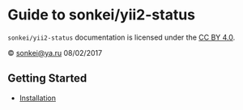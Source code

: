 # Guide to sonkei/yii2-status

`sonkei/yii2-status` documentation is licensed under the [CC BY 4.0](http://creativecommons.org/licenses/by/4.0/).

© [sonkei@ya.ru](mailto:sonkei@ya.ru) 08/02/2017

## Getting Started

- [Installation](installation.md)
